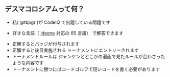 ##  デスマコロシアムって何？ <!-- .element: style="font-size:40px;" -->

* 私( @tbpgr )が CodeIQ で出題している問題です <!-- .element: class="fragment roll-in" -->
* <p>好きな言語（ <a href="http://ideone.com/">ideone</a> 対応の 65 言語） で解答できます</p> <!-- .element: class="fragment roll-in" -->
* 正解するとバッジが付与されます <!-- .element: class="fragment roll-in" -->
* 正解すると後日実施される トーナメントにエントリーされます <!-- .element: class="fragment roll-in" -->
* トーナメントルールは ジャンケンとどこかの漫画で見たルールが合わさったような内容です <!-- .element: class="fragment roll-in" -->
* トーナメントに勝つにはコードゴルフで短いコードを書く必要があります <!-- .element: class="fragment roll-in" -->

